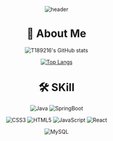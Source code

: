 <div align="center">
  
![header](https://capsule-render.vercel.app/api?type=waving&color=auto&height=300&section=header&text=Hello,%20world!&fontSize=80)


# 👋 About Me
![T189216's GitHub stats](https://github-readme-stats.vercel.app/api?username=T189216&show_icons=true&theme=dracula&hide_border=true)

[![Top Langs](https://github-readme-stats.vercel.app/api/top-langs/?username=T189216&langs_count=6&theme=dracula)](https://github.com/T189216/github-readme-stats)


# 🛠️ SKill
![Java](https://img.shields.io/badge/java-%23ED8B00.svg?style=for-the-badge&logo=openjdk&logoColor=white)
![SpringBoot](https://img.shields.io/badge/springboot-6DB33F?style=for-the-badge&logo=springboot&logoColor=white)

![CSS3](https://img.shields.io/badge/css3-%231572B6.svg?style=for-the-badge&logo=css3&logoColor=white)
![HTML5](https://img.shields.io/badge/html5-%23E34F26.svg?style=for-the-badge&logo=html5&logoColor=white)
![JavaScript](https://img.shields.io/badge/javascript-%23323330.svg?style=for-the-badge&logo=javascript&logoColor=%23F7DF1E)
![React](https://img.shields.io/badge/react-%2320232a.svg?style=for-the-badge&logo=react&logoColor=%2361DAFB)

![MySQL](https://img.shields.io/badge/mysql-%2300f.svg?style=for-the-badge&logo=mysql&logoColor=white)

</div>
